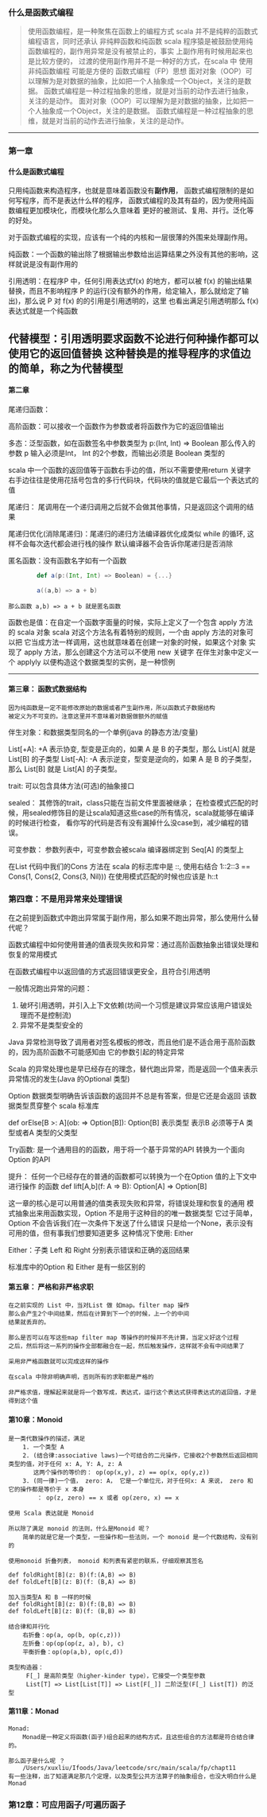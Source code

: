 ### 什么是函数式编程
> 使用函数编程，是一种聚焦在函数上的编程方式
> scala 并不是纯粹的函数式编程语言，同时还承认 非纯粹函数和纯函数
> scala 程序猿是被鼓励使用纯函数编程的，副作用异常是没有被禁止的，事实
> 上副作用有时候用起来也是比较方便的，
> 过渡的使用副作用并不是一种好的方式，在scala 中 使用非纯函数编程
> 可能是方便的
> 函数式编程（FP）思想
>   面对对象（OOP）可以理解为是对数据的抽象，比如把一个人抽象成一个Object，关注的是数据。 
>   函数式编程是一种过程抽象的思维，就是对当前的动作去进行抽象，关注的是动作。
>   面对对象（OOP）可以理解为是对数据的抽象，比如把一个人抽象成一个Object，关注的是数据。 
>   函数式编程是一种过程抽象的思维，就是对当前的动作去进行抽象，关注的是动作。
---
### 第一章
#### 什么是函数式编程
只用纯函数来构造程序，也就是意味着函数没有**副作用**，
函数式编程限制的是如何写程序，而不是表达什么样的程序，
函数式编程的及其有益的，因为使用纯函数编程更加模块化，而模块化那么久意味着
更好的被测试、复用、并行。泛化等的好处。

对于函数式编程的实现，应该有一个纯的内核和一层很薄的外围来处理副作用。

纯函数：一个函数的输出除了根据输出参数给出运算结果之外没有其他的影响，这样就说是没有副作用的

引用透明：在程序P 中，任何引用表达式f(x) 的地方，都可以被 f(x) 的输出结果
   替换，而且不影响程序 P 的运行(没有额外的作用，给定输入，那么就给定了输出)，那么说 P 对 f(x) 的的引用是引用透明的，这里
   也看出满足引用透明那么 f(x) 表达式就是一个纯函数
  
代替模型：引用透明要求函数不论进行何种操作都可以使用它的返回值替换
    这种替换是的推导程序的求值边的简单，称之为代替模型
---

#### 第二章
尾递归函数：

高阶函数：可以接收一个函数作为参数或者将函数作为它的返回值输出

多态：泛型函数，如在函数签名中参数类型为 p:(Int, Int) => Boolean
    那么传入的参数 p 输入必须是Int， Int 的2个参数，而输出必须是
    Boolean 类型的

scala 中一个函数的返回值等于函数右手边的值，所以不需要使用return 关键字
    右手边往往是使用花括号包含的多行代码块，代码块的值就是它最后一个表达式的值

尾递归： 尾调用在一个递归调用之后就不会做其他事情，只是返回这个调用的结果

尾递归优化(消除尾递归)：尾递归的递归方法编译器优化成类似 while 的循环, 这样不会每次迭代都会进行栈的操作
    默认编译器不会告诉你尾递归是否消除 
    
匿名函数：没有函数名字如有一个函数 
```scala
        def a(p:(Int, Int) => Boolean) = {...}
        
        a((a,b) => a + b)
```
    那么函数 a,b) => a + b 就是匿名函数
    
函数也是值：在自定一个函数字面量的时候，实际上定义了一个包含 apply 方法的 scala 对象
    scala 对这个方法名有着特别的规则，一个由 apply 方法的对象可以把
    它当成方法一样调用，这也就意味着在创建一对象的时候，如果这个对象
    实现了 apply 方法，那么创建这个方法可以不使用 new 关键字
    在伴生对象中定义一个 applyly 以便构造这个数据类型的实例，是一种惯例
    
---
#### 第三章： 函数式数据结构
    因为纯函数是一定不能修改原始的数据或者产生副作用，所以函数式子数据结构
    被定义为不可变的。注意这里并不意味着对数据做额外的赋值
    
伴生对象：和数据类型同名的一个单例(java 的静态方法/变量)

List[+A]: +A 表示协变, 型变是正向的，如果 A 是 B 的子类型，那么 List[A] 就是 List[B] 的子类型
List[-A]: -A 表示逆变，型变是逆向的，如果 A 是 B 的子类型，那么 List[B] 就是 List[A] 的子类型。

trait: 可以包含具体方法(可选)的抽象接口

sealed：
    其修饰的trait，class只能在当前文件里面被继承；
    在检查模式匹配的时候，用sealed修饰目的是让scala知道这些case的所有情况，scala就能够在编译的时候进行检查，
    看你写的代码是否有没有漏掉什么没case到，减少编程的错误。
    
可变参数： 参数列表中，可变参数会被scala 编译器绑定到 Seq[A] 的类型上

在List 代码中我们的Cons 方法在 scala 的标志库中是 ::, 使用右结合
    1::2::3 == Cons(1, Cons(2, Cons(3, Nil)))
    在使用模式匹配的时候也应该是 h::t
    
### 第四章：不是用异常来处理错误
在之前提到函数式中跑出异常属于副作用，那么如果不跑出异常，那么使用什么替代呢？

函数式编程中如何使用普通的值表现失败和异常：通过高阶函数抽象出错误处理和恢复的常用模式

在函数式编程中以返回值的方式返回错误更安全，且符合引用透明

一般情况跑出异常的问题：
1. 破坏引用透明，并引入上下文依赖(坊间一个习惯是建议异常应该用户错误处理而不是控制流)
2. 异常不是类型安全的

Java 异常检测导致了调用者对签名模板的修改，而且他们是不适合用于高阶函数的，因为高阶函数不可能感知由
它的参数引起的特定异常

Scala 的异常处理也是早已经存在的理念，替代跑出异常，而是返回一个值来表示异常情况的发生(Java 的Optional 类型)

Option 数据类型明确告诉该函数的返回并不总是有答案，但是它还是会返回
    该数据类型贯穿整个 scala 标准库
    
def orElse[B >: A](ob: => Option[B]): Option[B]
    表示类型 表示B 必须等于A 类型或者A 类型的父类型
    
Try函数: 是一个通用目的的函数，用于将一个基于异常的API 转换为一个面向
    Option 的API
    
提升： 任何一个已经存在的普通的函数都可以转换为一个在Option 值的上下文中进行操作
    的函数
    def lift[A,b](f: A => B): Option[A] => Option[B]
    
这一章的核心是可以用普通的值类表现失败和异常，将错误处理和恢复的通用
    模式抽象出来用函数实现，Option 不是用于这种目的的唯一数据类型
    它过于简单，Option 不会告诉我们在一次条件下发送了什么错误
    只是给一个None，表示没有可用的值，但有事我们想要知道更多
    这种情况下使用: Either
    
Either：子类 Left 和 Right 分别表示错误和正确的返回结果 
 
标准库中的Option 和 Either 是有一些区别的

#### 第五章： 严格和非严格求职
    在之前实现的 List 中，当对List 做 如map。filter map 操作
    那么会产生2个中间结果，然后在计算到下一个的时候，上一个的中间
    结果就丢弃的。
    
    那么是否可以在写这些map filter map 等操作的时候并不先计算，当定义好这个过程
    之后，然后将这一系列的操作全部都融合在一起，然后触发操作，这样就不会有中间结果了
    
    采用非严格函数就可以完成这样的操作
    
    在scala 中除非明确声明，否则所有的求职都是严格的
    
    非严格求值，理解起来就是将一个数写成，表达式，运行这个表达式获得表达式的返回值，才是得到这个值
    
#### 第10章：Monoid
    是一类代数操作的描述，满足
        1. 一个类型 A
        2. (结合律:associative laws)一个可结合的二元操作，它接收2个参数然后返回相同类型的值，对于任何 x: A, Y: A, z: A
           这两个操作的等价的： op(op(x,y), z) == op(x, op(y,z))
        3. (同一律)一个值， zero: A， 它是一个单位元，对于任何x: A 来说， zero 和它的操作都是等价于 x 本身
            ： op(z, zero) == x 或者 op(zero, x) == x
            
    使用 Scala 表达就是 Monoid
    
    所以除了满足 monoid 的法则，什么是Monoid 呢？
        简单的就是它是一个类型，一些操作和一些法则，一个 monoid 是一个代数结构，没有别的
        
    使用monoid 折叠列表， monoid 和列表有紧密的联系，仔细观察其签名
    
    def foldRight[B](z: B)(f:(A,B) => B)
    def foldLeft[B](z: B)(f: (B,A) => B)
    
    加入当类型A 和 B 一样的时候
    def foldRight[B](z: B)(f:(B,B) => B)
    def foldLeft[B](z: B)(f: (B,B) => B)
    
    结合律和并行化
        右折叠：op(a, op(b, op(c,z)))
        左折叠：op(op(op(z, a), b), c)
        平衡折叠：op(op(a,b), op(c,d))
        
    类型构造器：
         F[_] 是高阶类型（higher-kinder type），它接受一个类型参数
         List[T] => List[List[T]] => List[F[_]] 二阶泛型(F[_] List[T]) 的泛型
        
#### 第11章：Monad
    Monad: 
        Monad是一种定义将函数(函子)组合起来的结构方式，且这些组合的方法都是符合结合律的。
    
    那么函子是什么呢 ？ 
        /Users/xuxliu/Ifoods/Java/leetcode/src/main/scala/fp/chapt11
    有一些注释，出了知道满足那几个定理，以及类型公共方法算子的抽象组合，也没大明白什么是Monad
        
### 第12章：可应用函子/可遍历函子
    
    
